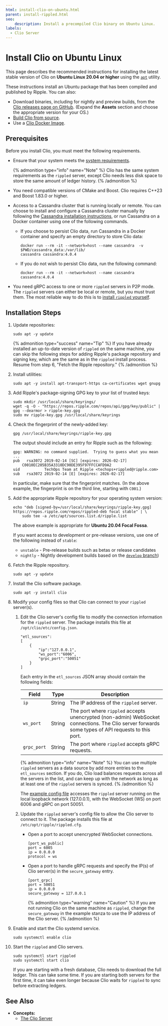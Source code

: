 ```yaml
---
html: install-clio-on-ubuntu.html
parent: install-rippled.html
seo:
    description: Install a precompiled Clio binary on Ubuntu Linux.
labels:
  - Clio Server
---
```

# Install Clio on Ubuntu Linux

This page describes the recommended instructions for installing the latest stable version of Clio on **Ubuntu Linux 20.04 or higher** using the [`apt`](https://ubuntu.com/server/docs) utility.

These instructions install an Ubuntu package that has been compiled and published by Ripple. You can also:

- Download binaries, including for nightly and preview builds, from the [Clio releases page on GitHub](https://github.com/XRPLF/clio/releases/). (Expand the **Assets** section and choose the appropriate version for your OS.)
- [Build Clio from source](https://github.com/XRPLF/clio/blob/develop/docs/build-clio.md).
- Use a [Clio Docker Image](https://hub.docker.com/r/rippleci/clio).


## Prerequisites

Before you install Clio, you must meet the following requirements.

- Ensure that your system meets the [system requirements](system-requirements.md).

    {% admonition type="info" name="Note" %}
    Clio has the same system requirements as the `rippled` server, except Clio needs less disk space to store the same amount of ledger history.
    {% /admonition %}

-  You need compatible versions of CMake and Boost. Clio requires C++23 and Boost 1.83.0 or higher.

- Access to a Cassandra cluster that is running locally or remote. You can choose to install and configure a Cassandra cluster manually by following the [Cassandra installation instructions](https://cassandra.apache.org/doc/latest/cassandra/getting_started/installing.html), or run Cassandra on a Docker container using one of the following commands.

    -  If you choose to persist Clio data, run Cassandra in a Docker container and specify an empty directory to store Clio data:

        ```
        docker run --rm -it --network=host --name cassandra  -v $PWD/cassandra_data:/var/lib/
        cassandra cassandra:4.0.4
        ```

    - If you do not wish to persist Clio data, run the following command:

        ```
        docker run --rm -it --network=host --name cassandra cassandra:4.0.4
        ```

- You need gRPC access to one or more `rippled` servers in P2P mode. The `rippled` servers can either be local or remote, but you must trust them. The most reliable way to do this is to [install `rippled` yourself](index.md).


## Installation Steps

1. Update repositories:

    ```
    sudo apt -y update
    ```

    {% admonition type="success" name="Tip" %}
    If you have already installed an up-to-date version of `rippled` on the same machine, you can skip the following steps for adding Ripple's package repository and signing key, which are the same as in the `rippled` install process. Resume from step 6, "Fetch the Ripple repository."
    {% /admonition %}

2. Install utilities:

    ```
    sudo apt -y install apt-transport-https ca-certificates wget gnupg
    ```

3. Add Ripple's package-signing GPG key to your list of trusted keys:

    ```
    sudo mkdir /usr/local/share/keyrings/
    wget -q -O - "https://repos.ripple.com/repos/api/gpg/key/public" | gpg --dearmor > ripple-key.gpg
    sudo mv ripple-key.gpg /usr/local/share/keyrings
    ```

4. Check the fingerprint of the newly-added key:

    ```
    gpg /usr/local/share/keyrings/ripple-key.gpg
    ```

    The output should include an entry for Ripple such as the following:

    ```
    gpg: WARNING: no command supplied.  Trying to guess what you mean ...
    pub   rsa3072 2019-02-14 [SC] [expires: 2026-02-17]
        C0010EC205B35A3310DC90DE395F97FFCCAFD9A2
    uid           TechOps Team at Ripple <techops+rippled@ripple.com>
    sub   rsa3072 2019-02-14 [E] [expires: 2026-02-17]
    ```


    In particular, make sure that the fingerprint matches. (In the above example, the fingerprint is on the third line, starting with `C001`.)

5. Add the appropriate Ripple repository for your operating system version:

    ```
    echo "deb [signed-by=/usr/local/share/keyrings/ripple-key.gpg] https://repos.ripple.com/repos/rippled-deb focal stable" | \
        sudo tee -a /etc/apt/sources.list.d/ripple.list
    ```

    The above example is appropriate for **Ubuntu 20.04 Focal Fossa**.

    If you want access to development or pre-release versions, use one of the following instead of `stable`:

    - `unstable` - Pre-release builds such as betas or release candidates
    - `nightly` - Nightly development builds based on the [`develop` branch](https://github.com/XRPLF/Clio/tree/develop))

6. Fetch the Ripple repository.

    ```
    sudo apt -y update
    ```

7. Install the Clio software package.

    ```
    sudo apt -y install clio
    ```

8. Modify your config files so that Clio can connect to your `rippled` server(s).

    1. Edit the Clio server's config file to modify the connection information for the `rippled` server. The package installs this file at `/opt/clio/etc/config.json`.

        ```
        "etl_sources":
        [
            {
                "ip":"127.0.0.1",
                "ws_port":"6006",
                "grpc_port":"50051"
            }
        ]
        ```

        Each entry in the `etl_sources` JSON array should contain the following fields:

        | Field       | Type   | Description |
        |-------------|--------|-------------|
        | `ip`        | String | The IP address of the `rippled` server. |
        | `ws_port`   | String | The port where `rippled` accepts unencrypted (non-admin) WebSocket connections. The Clio server forwards some types of API requests to this port. |
        | `grpc_port` | String | The port where `rippled` accepts gRPC requests. |

        {% admonition type="info" name="Note" %}
        You can use multiple `rippled` servers as a data source by add more entries to the `etl_sources` section. If you do, Clio load balances requests across all the servers in the list, and can keep up with the network as long as at least one of the `rippled` servers is synced.
        {% /admonition %}

        The [example config file](https://github.com/XRPLF/clio/blob/develop/docs/examples/config/example-config.json) accesses the `rippled` server running on the local loopback network (127.0.0.1), with the WebSocket (WS) on port 6006 and gRPC on port 50051.

    2. Update the `rippled` server's config file to allow the Clio server to connect to it. The package installs this file at `/etc/opt/ripple/rippled.cfg`.

        * Open a port to accept unencrypted WebSocket connections.

            ```
            [port_ws_public]
            port = 6005
            ip = 0.0.0.0
            protocol = ws
            ```

        * Open a port to handle gRPC requests and specify the IP(s) of Clio server(s) in the `secure_gateway` entry.

            ```
            [port_grpc]
            port = 50051
            ip = 0.0.0.0
            secure_gateway = 127.0.0.1
            ```

            {% admonition type="warning" name="Caution" %}
            If you are not running Clio on the same machine as `rippled`, change the `secure_gateway` in the example stanza to use the IP address of the Clio server.
            {% /admonition %}

9. Enable and start the Clio systemd service.

    ```
    sudo systemctl enable clio
    ```

10. Start the `rippled` and Clio servers.

    ```
    sudo systemctl start rippled
    sudo systemctl start clio
    ```

    If you are starting with a fresh database, Clio needs to download the full ledger. This can take some time. If you are starting both servers for the first time, it can take even longer because Clio waits for `rippled` to sync before extracting ledgers.





## See Also

- **Concepts:**
    - [The Clio Server](../../concepts/networks-and-servers/the-clio-server.md)
